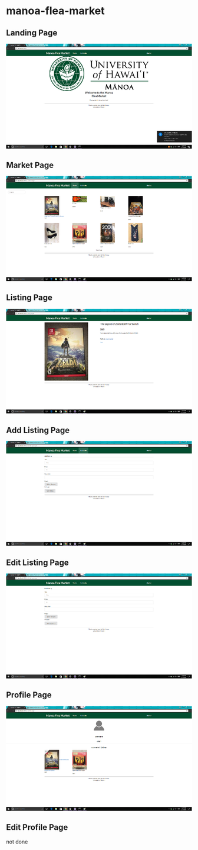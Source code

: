# manoa-flea-market

## Landing Page

<img class="ui image" src="/mockup/landing.png">

## Market Page

<img class="ui image" src="/mockup/market.png">

## Listing Page

<img class="ui image" src="/mockup/listing.png">

## Add Listing Page

<img class="ui image" src="/mockup/add-listing.png">

## Edit Listing Page

<img class="ui image" src="/mockup/edit-listing.png">

## Profile Page

<img class="ui image" src="/mockup/profile.png">

## Edit Profile Page

not done
